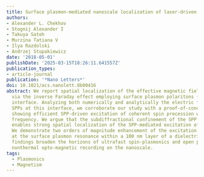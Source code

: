 ```yaml
---
title: Surface plasmon-mediated nanoscale localization of laser-driven sub-terahertz spin dynamics in magnetic dielectrics
authors:
- Alexander L. Chekhov
- Stognij Alexander I
- Takuya Satoh
- Murzina Tatiana V
- Ilya Razdolski
- Andrzej Stupakiewicz
date: '2018-05-01'
publishDate: '2025-03-15T18:26:11.641557Z'
publication_types:
- article-journal
publication: '*Nano Letters*'
doi: 10.1021/acs.nanolett.8b00416
abstract: We report spatial localization of the effective magnetic field generated
  via the inverse Faraday effect employing surface plasmon polaritons (SPPs) at Au/garnet
  interface. Analyzing both numerically and analytically the electric field of the
  SPPs at this interface, we corroborate our study with a proof-of-concept experiment
  showing efficient SPP-driven excitation of coherent spin precession with 0.41 THz
  frequency. We argue that the subdiffractional confinement of the SPP electric field
  enables strong spatial localization of the SPP-mediated excitation of spin dynamics.
  We demonstrate two orders of magnitude enhancement of the excitation efficiency
  at the surface plasmon resonance within a 100 nm layer of a dielectric garnet. Our
  findings broaden the horizons of ultrafast spin-plasmonics and open pathways toward
  nonthermal opto-magnetic recording on the nanoscale.
tags:
  - Plasmonics
  - Magnetism
---
```

